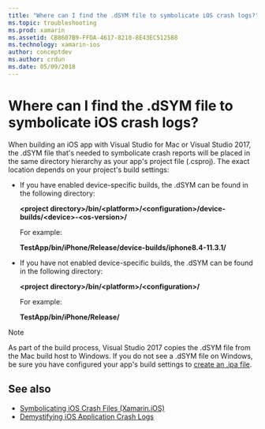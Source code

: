 ```yaml
---
title: "Where can I find the .dSYM file to symbolicate iOS crash logs?"
ms.topic: troubleshooting
ms.prod: xamarin
ms.assetid: CB8607B9-FFDA-4617-8210-8E43EC512588
ms.technology: xamarin-ios
author: conceptdev
ms.author: crdun
ms.date: 05/09/2018
---
```


# Where can I find the .dSYM file to symbolicate iOS crash logs?

When building an iOS app with Visual Studio for Mac or Visual Studio 2017,
the .dSYM file that's needed to symbolicate crash reports will be placed in 
the same directory hierarchy as your app's project file (.csproj). The exact
location depends on your project's build settings:

- If you have enabled device-specific builds, the .dSYM can be found in 
the following directory:

    **&lt;project directory&gt;/bin/&lt;platform&gt;/&lt;configuration&gt;/device-builds/&lt;device&gt;-&lt;os-version&gt;/**

    For example:
  
    **TestApp/bin/iPhone/Release/device-builds/iphone8.4-11.3.1/**

- If you have not enabled device-specific builds, the .dSYM can be found in 
the following directory:

    **&lt;project directory&gt;/bin/&lt;platform&gt;/&lt;configuration&gt;/**

    For example:

    **TestApp/bin/iPhone/Release/**

> [!NOTE]
> As part of the build process, Visual Studio 2017 copies the .dSYM file 
> from the Mac build host to Windows. If you do not see a .dSYM file on 
> Windows, be sure you have configured your app's build settings to
> [create an .ipa file](~/ios/deploy-test/app-distribution/ipa-support.md).

## See also

- [Symbolicating iOS Crash Files (Xamarin.iOS)](https://www.jmillerdev.net/symbolicating-ios-crash-files-xamarin-ios/)
- [Demystifying iOS Application Crash Logs](https://www.raywenderlich.com/23704/demystifying-ios-application-crash-logs)

